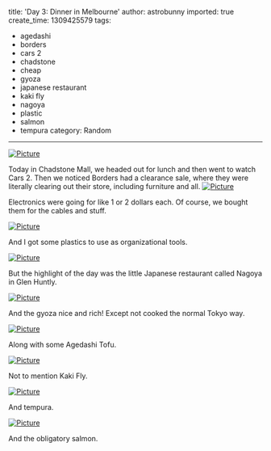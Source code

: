 title: 'Day 3: Dinner in Melbourne'
author: astrobunny
imported: true
create_time: 1309425579
tags:
- agedashi
- borders
- cars 2
- chadstone
- cheap
- gyoza
- japanese restaurant
- kaki fly
- nagoya
- plastic
- salmon
- tempura
category: Random
---
 [![](wp-uploads/2011/06/wpid-sml_DSC_0148-500x332.jpg "Picture")](/images/wp-uploads/2011/06/wpid-sml_DSC_0148.jpg)  
  
Today in Chadstone Mall, we headed out for lunch and then went to watch Cars 2. Then we noticed Borders had a clearance sale, where they were literally clearing out their store, including furniture and all.<!--more--> [![](wp-uploads/2011/06/wpid-sml_DSC_0149-500x332.jpg "Picture")](/images/wp-uploads/2011/06/wpid-sml_DSC_0149.jpg)  
  
Electronics were going for like 1 or 2 dollars each. Of course, we bought them for the cables and stuff.  
  
 [![](wp-uploads/2011/06/wpid-sml_DSC_0152-500x332.jpg "Picture")](/images/wp-uploads/2011/06/wpid-sml_DSC_0152.jpg)  
  
And I got some plastics to use as organizational tools.  
  
 [![](wp-uploads/2011/06/wpid-sml_Picture-262-500x373.jpg "Picture")](/images/wp-uploads/2011/06/wpid-sml_Picture-262.jpg)  
  
But the highlight of the day was the little Japanese restaurant called Nagoya in Glen Huntly.  
  
 [![](wp-uploads/2011/06/wpid-sml_Picture-264-500x373.jpg "Picture")](/images/wp-uploads/2011/06/wpid-sml_Picture-264.jpg)  
  
And the gyoza nice and rich! Except not cooked the normal Tokyo way.  
  
 [![](wp-uploads/2011/06/wpid-sml_Picture-266-500x373.jpg "Picture")](/images/wp-uploads/2011/06/wpid-sml_Picture-266.jpg)  
  
Along with some Agedashi Tofu.  
  
 [![](wp-uploads/2011/06/wpid-sml_Picture-268-500x373.jpg "Picture")](/images/wp-uploads/2011/06/wpid-sml_Picture-268.jpg)  
  
Not to mention Kaki Fly.  
  
 [![](wp-uploads/2011/06/wpid-sml_Picture-270-500x373.jpg "Picture")](/images/wp-uploads/2011/06/wpid-sml_Picture-270.jpg)  
  
And tempura.  
  
 [![](wp-uploads/2011/06/wpid-sml_Picture-274-500x373.jpg "Picture")](/images/wp-uploads/2011/06/wpid-sml_Picture-274.jpg)  
  
And the obligatory salmon.